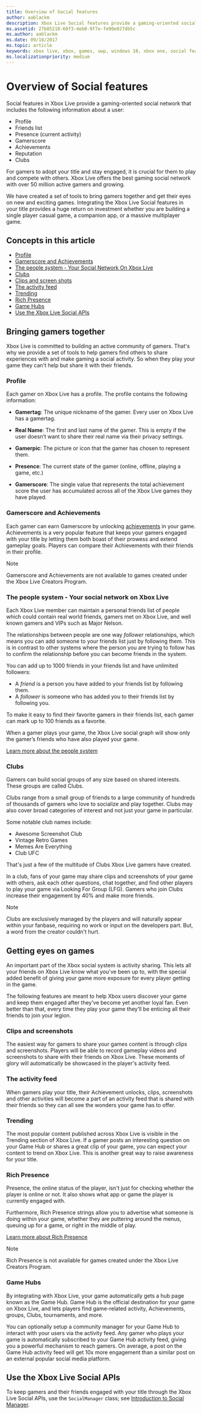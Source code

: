 ```yaml
---
title: Overview of Social features
author: aablackm
description: Xbox Live Social features provide a gaming-oriented social network that includes a user's profile, gamerscore, achievements, clubs, and activity feed.
ms.assetid: 27b85218-60f3-4eb0-9f7e-fe90e027db5c
ms.author: aablackm
ms.date: 09/18/2017
ms.topic: article
keywords: xbox live, xbox, games, uwp, windows 10, xbox one, social features
ms.localizationpriority: medium
---
```


# Overview of Social features

Social features in Xbox Live provide a gaming-oriented social network that includes the following information about a user:
* Profile
* Friends list
* Presence (current activity)
* Gamerscore
* Achievements
* Reputation
* Clubs

For gamers to adopt your title and stay engaged, it is crucial for them to play and compete with others.
Xbox Live offers the best gaming social network with over 50 million active gamers and growing.

We have created a set of tools to bring gamers together and get their eyes on new and exciting games.
Integrating the Xbox Live Social features in your title provides a huge return on investment whether you are building a single player casual game, a companion app, or a massive multiplayer game.


## Concepts in this article
- [Profile](#profile)
- [Gamerscore and Achievements](#gamerscore-and-achievements)
- [The people system - Your Social Network On Xbox Live](#the-people-system---your-social-network-on-xbox-live)
- [Clubs](#clubs)
- [Clips and screen shots](#clips-and-screenshots)
- [The activity feed](#the-activity-feed)
- [Trending](#trending)
- [Rich Presence](#rich-presence)
- [Game Hubs](#game-hubs)
- [Use the Xbox Live Social APIs](#use-the-xbox-live-social-apis)


## Bringing gamers together

Xbox Live is committed to building an active community of gamers.
That's why we provide a set of tools to help gamers find others to share experiences with and make gaming a social activity.
So when they play your game they can't help but share it with their friends.


### Profile

Each gamer on Xbox Live has a profile.
The profile contains the following information:

-   **Gamertag**: The unique nickname of the gamer. Every user on Xbox Live has a gamertag.

-   **Real Name**: The first and last name of the gamer. This is empty if the user doesn’t want to share their real name via their privacy settings.

-   **Gamerpic**: The picture or icon that the gamer has chosen to represent them.

-   **Presence**: The current state of the gamer (online, offline, playing a game, etc.)

-   **Gamerscore**: The single value that represents the total achievement score the user has accumulated across all of the Xbox Live games they have played.


### Gamerscore and Achievements

Each gamer can earn Gamerscore by unlocking [achievements](../achievements-2017/achievements_nav.md) in your game.
Achievements is a very popular feature that keeps your gamers engaged with your title by letting them both boast of their prowess and extend gameplay goals.
Players can compare their Achievements with their friends in their profile.

> [!NOTE]
> Gamerscore and Achievements are not available to games created under the Xbox Live Creators Program.


### The people system - Your social network on Xbox Live

Each Xbox Live member can maintain a personal friends list of people which could contain real world friends, gamers met on Xbox Live, and well known gamers and VIPs such as Major Nelson.

The relationships between people are one way *follower* relationships, which means you can add someone to your friends list just by following them.
This is in contrast to other systems where the person you are trying to follow has to confirm the relationship before you can become friends in the system.

You can add up to 1000 friends in your friends list and have unlimited followers:
-   A *friend* is a person you have added to your friends list by following them.
-   A *follower* is someone who has added you to their friends list by following you.

To make it easy to find their favorite gamers in their friends list, each gamer can mark up to 100 friends as a favorite.

When a gamer plays your game, the Xbox Live social graph will show only the gamer’s friends who have also played your game.

[Learn more about the people system](people-system/xbox-live-people-system.md) 


### Clubs

Gamers can build social groups of any size based on shared interests.
These groups are called Clubs.

Clubs range from a small group of friends to a large community of hundreds of thousands of gamers who love to socialize and play together.
Clubs may also cover broad categories of interest and not just your game in particular.

Some notable club names include:
- Awesome Screenshot Club
- Vintage Retro Games
- Memes Are Everything
- Club UFC

That's just a few of the multitude of Clubs Xbox Live gamers have created.

In a club, fans of your game may share clips and screenshots of your game with others, ask each other questions, chat together, and find other players to play your game via Looking For Group (LFG).
Gamers who join Clubs increase their engagement by 40% and make more friends.

> [!NOTE]
> Clubs are exclusively managed by the players and will naturally appear within your fanbase, requiring no work or input on the developers part. But, a word from the creator couldn't hurt.


## Getting eyes on games

An important part of the Xbox social system is activity sharing.
This lets all your friends on Xbox Live know what you've been up to, with the special added benefit of giving your game more exposure for every player getting in the game.

The following features are meant to help Xbox users discover your game and keep them engaged after they’ve become yet another loyal fan.
Even better than that, every time they play your game they’ll be enticing all their friends to join your legion.


### Clips and screenshots

The easiest way for gamers to share your games content is through clips and screenshots.
Players will be able to record gameplay videos and screenshots to share with their friends on Xbox Live.
These moments of glory will automatically be showcased in the player's activity feed.


### The activity feed

When gamers play your title, their Achievement unlocks, clips, screenshots and other activities will become a part of an activity feed that is shared with their friends so they can all see the wonders your game has to offer.


### Trending

The most popular content published across Xbox Live is visible in the Trending section of Xbox Live.
If a gamer posts an interesting question on your Game Hub or shares a great clip of your game, you can expect your content to trend on Xbox Live.
This is another great way to raise awareness for your title.


### Rich Presence

Presence, the online status of the player, isn't just for checking whether the player is online or not.
It also shows what app or game the player is currently engaged with.

Furthermore, Rich Presence strings allow you to advertise what someone is doing within your game, whether they are puttering around the menus, queuing up for a game, or right in the middle of play.

[Learn more about Rich Presence](rich-presence-strings/rich-presence-strings-overview.md)

> [!NOTE]
> Rich Presence is not available for games created under the Xbox Live Creators Program.


### Game Hubs

By integrating with Xbox Live, your game automatically gets a hub page known as the Game Hub.
Game Hub is the official destination for your game on Xbox Live, and lets players find game-related activity, Achievements, groups, Clubs, tournaments, and more.

You can optionally setup a community manager for your Game Hub to interact with your users via the activity feed.
Any gamer who plays your game is automatically subscribed to your Game Hub activity feed, giving you a powerful mechanism to reach gamers.
On average, a post on the Game Hub activity feed will get 10x more engagement than a similar post on an external popular social media platform.


##  Use the Xbox Live Social APIs

To keep gamers and their friends engaged with your title through the Xbox Live Social APIs, use the `SocialManager` class;
see [Introduction to Social Manager](intro-to-social-manager.md).
